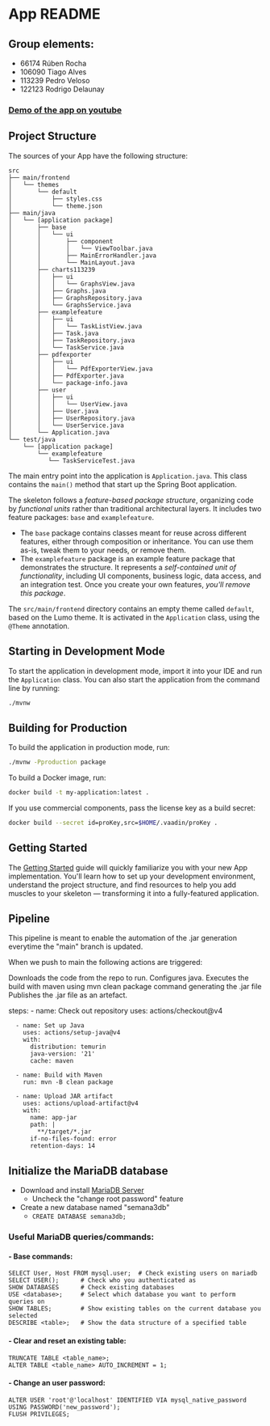 # App README

## Group elements:
- 66174 Rúben Rocha  
- 106090 Tiago Alves  
- 113239 Pedro Veloso  
- 122123 Rodrigo Delaunay  

### [Demo of the app on youtube](https://www.youtube.com/watch?v=g93oCkNMEKA)

## Project Structure

The sources of your App have the following structure:

```
src
├── main/frontend
│   └── themes
│       └── default
│           ├── styles.css
│           └── theme.json
├── main/java
│   └── [application package]
│       ├── base
│       │   └── ui
│       │       ├── component
│       │       │   └── ViewToolbar.java
│       │       ├── MainErrorHandler.java
│       │       └── MainLayout.java
│       ├── charts113239
│       │   ├── ui
│       │   │   └── GraphsView.java
│       │   ├── Graphs.java
│       │   ├── GraphsRepository.java
│       │   └── GraphsService.java
│       ├── examplefeature
│       │   ├── ui
│       │   │   └── TaskListView.java
│       │   ├── Task.java
│       │   ├── TaskRepository.java
│       │   └── TaskService.java
│       ├── pdfexporter
│       │   ├── ui
│       │   │   └── PdfExporterView.java
│       │   ├── PdfExporter.java
│       │   └── package-info.java
│       ├── user
│       │   ├── ui
│       │   │   └── UserView.java
│       │   ├── User.java
│       │   ├── UserRepository.java
│       │   └── UserService.java                
│       └── Application.java       
└── test/java
    └── [application package]
        └── examplefeature
           └── TaskServiceTest.java                 
```

The main entry point into the application is `Application.java`. This class contains the `main()` method that start up 
the Spring Boot application.

The skeleton follows a *feature-based package structure*, organizing code by *functional units* rather than traditional 
architectural layers. It includes two feature packages: `base` and `examplefeature`.

* The `base` package contains classes meant for reuse across different features, either through composition or 
  inheritance. You can use them as-is, tweak them to your needs, or remove them.
* The `examplefeature` package is an example feature package that demonstrates the structure. It represents a 
  *self-contained unit of functionality*, including UI components, business logic, data access, and an integration test.
  Once you create your own features, *you'll remove this package*.

The `src/main/frontend` directory contains an empty theme called `default`, based on the Lumo theme. It is activated in
the `Application` class, using the `@Theme` annotation.

## Starting in Development Mode

To start the application in development mode, import it into your IDE and run the `Application` class. 
You can also start the application from the command line by running: 

```bash
./mvnw
```

## Building for Production

To build the application in production mode, run:

```bash
./mvnw -Pproduction package
```

To build a Docker image, run:

```bash
docker build -t my-application:latest .
```

If you use commercial components, pass the license key as a build secret:

```bash
docker build --secret id=proKey,src=$HOME/.vaadin/proKey .
```

## Getting Started

The [Getting Started](https://vaadin.com/docs/latest/getting-started) guide will quickly familiarize you with your new
App implementation. You'll learn how to set up your development environment, understand the project 
structure, and find resources to help you add muscles to your skeleton — transforming it into a fully-featured 
application.

## Pipeline

This pipeline is meant to enable the automation of the .jar generation everytime the "main" branch is updated.

When we push to main the following actions are triggered:

Downloads the code from the repo to run.
Configures java.
Executes the build with maven using mvn clean package command generating the .jar file
Publishes the .jar file as an artefact.


steps:
      - name: Check out repository
        uses: actions/checkout@v4

      - name: Set up Java
        uses: actions/setup-java@v4
        with:
          distribution: temurin
          java-version: '21'
          cache: maven

      - name: Build with Maven
        run: mvn -B clean package

      - name: Upload JAR artifact
        uses: actions/upload-artifact@v4
        with:
          name: app-jar
          path: |
            **/target/*.jar
          if-no-files-found: error
          retention-days: 14

## Initialize the MariaDB database

- Download and install [MariaDB Server](https://mariadb.org/download/)
  - Uncheck the "change root password" feature
- Create a new database named "semana3db"
  - `CREATE DATABASE semana3db;`

### Useful MariaDB queries/commands:  

#### - Base commands:
```mysql 
SELECT User, Host FROM mysql.user;  # Check existing users on mariadb
SELECT USER();      # Check who you authenticated as
SHOW DATABASES      # Check existing databases
USE <database>;     # Select which database you want to perform queries on
SHOW TABLES;        # Show existing tables on the current database you selected
DESCRIBE <table>;   # Show the data structure of a specified table 
```

#### - Clear and reset an existing table:
```mysql
TRUNCATE TABLE <table_name>;
ALTER TABLE <table_name> AUTO_INCREMENT = 1;
```

#### - Change an user password:
```mysql
ALTER USER 'root'@'localhost' IDENTIFIED VIA mysql_native_password USING PASSWORD('new_password');
FLUSH PRIVILEGES;
```
